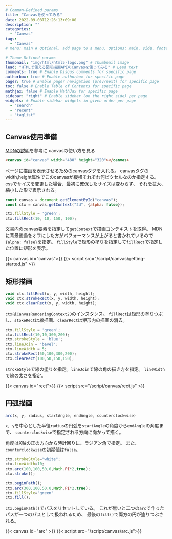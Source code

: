 ```yaml
---
# Common-Defined params
title: "Canvasを使ってみる"
date: 2022-09-08T12:26:13+09:00
description: ""
categories:
  - "Canvas"
tags:
  - "Canvas"
# menu: main # Optional, add page to a menu. Options: main, side, footer

# Theme-Defined params
thumbnail: "img/html/html5-logo.png" # Thumbnail image
lead: "HTMLで使える図形描画APIのCanvasを使ってみる" # Lead text
comments: true # Enable Disqus comments for specific page
authorbox: true # Enable authorbox for specific page
pager: true # Enable pager navigation (prev/next) for specific page
toc: false # Enable Table of Contents for specific page
mathjax: false # Enable MathJax for specific page
sidebar: "right" # Enable sidebar (on the right side) per page
widgets: # Enable sidebar widgets in given order per page
  - "search"
  - "recent"
  - "taglist"
---
```


## Canvas使用準備

[MDNの説明](https://developer.mozilla.org/ja/docs/Web/API/Canvas_API "MDN Canvas API")を参考に
canvasの使い方を見る

```html
<canvas id="canvas" width="480" height="320"></canvas>
```

ページに描画を表示させるためのcanvasタグを入れる。
canvasタグのwidth,height属性でこのcanvasが縦横それぞれ何ピクセルなのか指定する。
cssでサイズを変更した場合、最初に確保したサイズは変わらず、
それを拡大、縮小した形で表示される。

```javascript
const canvas = document.getElementById("canvas");
const ctx = canvas.getContext("2d", {alpha: false});

ctx.fillStyle = 'green';
ctx.fillRect(10, 10, 150, 100);
```

文書内のcanvas要素を指定して`getContext`で描画コンテキストを取得。
MDNに背景透過をオフにした方がパフォーマンスが上がると書かれているので`{alpha: false}`を指定。
`fillStyle`で矩形の塗りを指定して`fillRect`で指定した位置に矩形を表示。

{{< canvas id="canvas">}}
{{< script src="/script/canvas/getting-started.js" >}}

## 矩形描画

```javascript
void ctx.fillRect(x, y, width, height);
void ctx.strokeRect(x, y, width, height);
void ctx.clearRect(x, y, width, height);
```

`ctx`は`CanvasRenderingContext2D`のインスタンス。
`fillRect`は矩形の塗りつぶし、`stokeRect`は線描画、`clearRect`は矩形内の描画の消去。

```javascript
ctx.fillStyle = 'green';
ctx.fillRect(10,10,300,200);
ctx.strokeStyle = 'blue';
ctx.lineJoin = 'bevel';
ctx.lineWidth = 5;
ctx.strokeRect(50,100,300,200);
ctx.clearRect(100,50,150,150);
```

`strokeStyle`で線の塗りを指定。`lineJoin`で線の角の描き方を指定。
`lineWidth`で線の太さを指定。

{{< canvas id="rect">}}
{{< script src="/script/canvas/rect.js" >}}

## 円弧描画

```javascript
arc(x, y, radius, startAngle, endAngle, counterclockwise)
```

`x, y`を中心とした半径`radius`の円弧を`startAngle`の角度から`endAngle`の角度まで、
`counterclockwise`で指定される方向に向かって描く。

角度はX軸の正の方向から時計回りに、ラジアン角で指定。
また、`counterclockwise`の初期値は`false`。

```javascript
ctx.strokeStyle="white";
ctx.lineWidth=10;
ctx.arc(100,100,50,0,Math.PI*2,true);
ctx.stroke();
    
ctx.beginPath();
ctx.arc(300,100,50,0,Math.PI*2,true);
ctx.fillStyle="green"
ctx.fill();
```

`ctx.beginPath()`でパスをリセットしている。
これが無いと二つの`arc`で作ったパスが一つのパスとして扱われるため、
最後の`fill()`で両方の円が塗りつぶされる。

{{< canvas id="arc" >}}
{{< script src="/script/canvas/arc.js">}}
